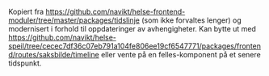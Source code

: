 Kopiert fra https://github.com/navikt/helse-frontend-moduler/tree/master/packages/tidslinje (som ikke forvaltes lenger) og modernisert i forhold til oppdateringer av avhengigheter.
Kan bytte ut med https://github.com/navikt/helse-speil/tree/cecec7df36c07eb791a104fe806ee19cf6547771/packages/frontend/routes/saksbilde/timeline eller vente på en felles-komponent på et senere tidspunkt.
